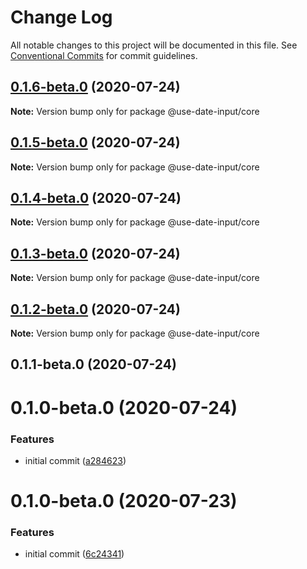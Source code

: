 # Change Log

All notable changes to this project will be documented in this file.
See [Conventional Commits](https://conventionalcommits.org) for commit guidelines.

## [0.1.6-beta.0](https://github.com/mark-tate/use-date-input/compare/@use-date-input/core@0.1.5-beta.0...@use-date-input/core@0.1.6-beta.0) (2020-07-24)

**Note:** Version bump only for package @use-date-input/core





## [0.1.5-beta.0](https://github.com/mark-tate/use-date-input/compare/@use-date-input/core@0.1.4-beta.0...@use-date-input/core@0.1.5-beta.0) (2020-07-24)

**Note:** Version bump only for package @use-date-input/core





## [0.1.4-beta.0](https://github.com/mark-tate/use-date-input/compare/@use-date-input/core@0.1.3-beta.0...@use-date-input/core@0.1.4-beta.0) (2020-07-24)

**Note:** Version bump only for package @use-date-input/core





## [0.1.3-beta.0](https://github.com/mark-tate/use-date-input/compare/@use-date-input/core@0.1.2-beta.0...@use-date-input/core@0.1.3-beta.0) (2020-07-24)

**Note:** Version bump only for package @use-date-input/core





## [0.1.2-beta.0](https://github.com/mark-tate/use-date-input/compare/@use-date-input/core@0.1.1-beta.0...@use-date-input/core@0.1.2-beta.0) (2020-07-24)

**Note:** Version bump only for package @use-date-input/core





## 0.1.1-beta.0 (2020-07-24)



# 0.1.0-beta.0 (2020-07-24)


### Features

* initial commit ([a284623](https://github.com/mark-tate/use-date-input/commit/a28462354bf58de9f016176fec51ac80d2c2af60))





# 0.1.0-beta.0 (2020-07-23)


### Features

* initial commit ([6c24341](https://github.com/mark-tate/use-date-input/commit/6c24341efc30d33d6248367ee6578831c7a975ad))
